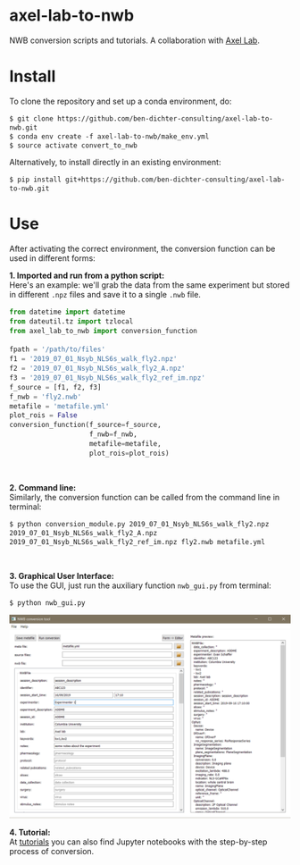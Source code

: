 # axel-lab-to-nwb
NWB conversion scripts and tutorials.
A collaboration with [Axel Lab](https://www.axellab.columbia.edu/).

# Install
To clone the repository and set up a conda environment, do:
```
$ git clone https://github.com/ben-dichter-consulting/axel-lab-to-nwb.git
$ conda env create -f axel-lab-to-nwb/make_env.yml
$ source activate convert_to_nwb
```

Alternatively, to install directly in an existing environment:
```
$ pip install git+https://github.com/ben-dichter-consulting/axel-lab-to-nwb.git
```

# Use
After activating the correct environment, the conversion function can be used in different forms:

**1. Imported and run from a python script:** <br/>
Here's an example: we'll grab the data from the same experiment but stored in different `.npz` files and save it to a single `.nwb` file.
```python
from datetime import datetime
from dateutil.tz import tzlocal
from axel_lab_to_nwb import conversion_function

fpath = '/path/to/files'
f1 = '2019_07_01_Nsyb_NLS6s_walk_fly2.npz'
f2 = '2019_07_01_Nsyb_NLS6s_walk_fly2_A.npz'
f3 = '2019_07_01_Nsyb_NLS6s_walk_fly2_ref_im.npz'
f_source = [f1, f2, f3]
f_nwb = 'fly2.nwb'
metafile = 'metafile.yml'
plot_rois = False
conversion_function(f_source=f_source,
                    f_nwb=f_nwb,
                    metafile=metafile,
                    plot_rois=plot_rois)
```
<br/>

**2. Command line:** <br/>
Similarly, the conversion function can be called from the command line in terminal:
```
$ python conversion_module.py 2019_07_01_Nsyb_NLS6s_walk_fly2.npz 2019_07_01_Nsyb_NLS6s_walk_fly2_A.npz 2019_07_01_Nsyb_NLS6s_walk_fly2_ref_im.npz fly2.nwb metafile.yml
```
<br/>

**3. Graphical User Interface:** <br/>
To use the GUI, just run the auxiliary function `nwb_gui.py` from terminal:
```
$ python nwb_gui.py
```
![](/media/gui.PNG)
<br/>

**4. Tutorial:** <br/>
At [tutorials](https://github.com/ben-dichter-consulting/axel-lab-to-nwb/tree/master/tutorials) you can also find Jupyter notebooks with the step-by-step process of conversion.
